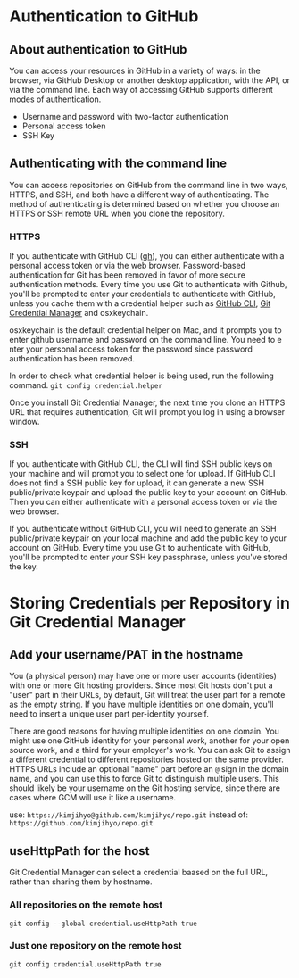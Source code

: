 # Authentication to GitHub

## About authentication to GitHub
You can access your resources in GitHub in a variety of ways: in the browser, via GitHub Desktop or another desktop application, with the API, or via the command line. Each way of accessing GitHub supports different modes of authentication.
- Username and password with two-factor authentication
- Personal access token
- SSH Key

## Authenticating with the command line
You can access repositories on GitHub from the command line in two ways, HTTPS, and SSH, and both have a different way of authenticating. The method of authenticating is determined based on whether you choose an HTTPS or SSH remote URL when you clone the repository.

### HTTPS
If you authenticate with GitHub CLI ([gh](https://cli.github.com/)), you can either authenticate with a personal access token or via the web browser. Password-based authentication for Git has been removed in favor of more secure authentication methods. Every time you use Git to authenticate with Github, you'll be prompted to enter your credentials to authenticate with GitHub, unless you cache them with a credential helper such as [GitHub CLI](https://cli.github.com), [Git Credential Manager](https://github.com/git-ecosystem/git-credential-manager) and osxkeychain.

osxkeychain is the default credential helper on Mac, and it prompts you to enter github username and password on the command line. You need to e nter your personal access token for the password since password authentication has been removed.

In order to check what credential helper is being used, run the following command.
`git config credential.helper`

Once you install Git Credential Manager, the next time you clone an HTTPS URL that requires authentication, Git will prompt you log in using a browser window.

### SSH
If you authenticate with GitHub CLI, the CLI will find SSH public keys on your machine and will prompt you to select one for upload. If GitHub CLI does not find a SSH public key for upload, it can generate a new SSH public/private keypair and upload the public key to your account on GitHub. Then you can either authenticate with a personal access token or via the web browser.

If you authenticate without GitHub CLI, you will need to generate an SSH public/private keypair on your local machine and add the public key to your account on GitHub. Every time you use Git to authenticate with GitHub, you'll be prompted to enter your SSH key passphrase, unless you've stored the key. 


# Storing Credentials per Repository in Git Credential Manager

## Add your username/PAT in the hostname
You (a physical person) may have one or more user accounts (identities) with one or more Git hosting providers. Since most Git hosts don't put a "user" part in their URLs, by default, Git will treat the user part for a remote as the empty string. If you have multiple identities on one domain, you'll need to insert a unique user part per-identity yourself.

There are good reasons for having multiple identities on one domain. You might use one GitHub identity for your personal work, another for your open source work, and a third for your employer's work. You can ask Git to assign a different credential to different repositories hosted on the same provider. HTTPS URLs include an optional "name" part before an `@` sign in the domain name, and you can use this to force Git to distinguish multiple users. This should likely be your username on the Git hosting service, since there are cases where GCM will use it like a username.

use: `https://kimjihyo@github.com/kimjihyo/repo.git`
instead of: `https://github.com/kimjihyo/repo.git`

## useHttpPath for the host
Git Credential Manager can select a credential baased on the full URL, rather than sharing them by hostname.

### All repositories on the remote host
```
git config --global credential.useHttpPath true
```

### Just one repository on the remote host
```
git config credential.useHttpPath true
```